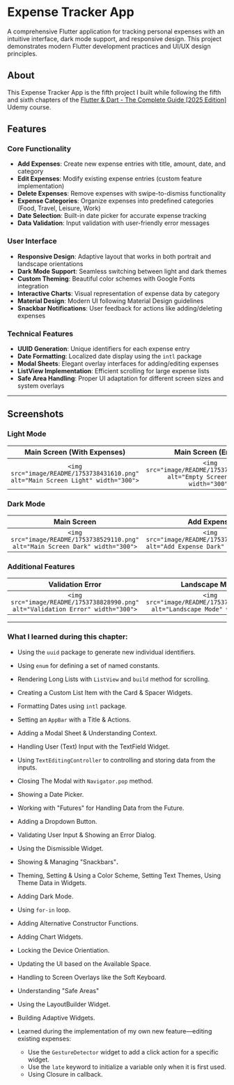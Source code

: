 # Expense Tracker App

A comprehensive Flutter application for tracking personal expenses with an intuitive interface, dark mode support, and responsive design. This project demonstrates modern Flutter development practices and UI/UX design principles.

## About

This Expense Tracker App is the fifth project I built while following the fifth and sixth chapters of the [Flutter &amp; Dart - The Complete Guide [2025 Edition]](https://www.udemy.com/course/learn-flutter-dart-to-build-ios-android-apps/) Udemy course.

## Features

### Core Functionality

-   **Add Expenses**: Create new expense entries with title, amount, date, and category
-   **Edit Expenses**: Modify existing expense entries (custom feature implementation)
-   **Delete Expenses**: Remove expenses with swipe-to-dismiss functionality
-   **Expense Categories**: Organize expenses into predefined categories (Food, Travel, Leisure, Work)
-   **Date Selection**: Built-in date picker for accurate expense tracking
-   **Data Validation**: Input validation with user-friendly error messages

### User Interface

-   **Responsive Design**: Adaptive layout that works in both portrait and landscape orientations
-   **Dark Mode Support**: Seamless switching between light and dark themes
-   **Custom Theming**: Beautiful color schemes with Google Fonts integration
-   **Interactive Charts**: Visual representation of expense data by category
-   **Material Design**: Modern UI following Material Design guidelines
-   **Snackbar Notifications**: User feedback for actions like adding/deleting expenses

### Technical Features

-   **UUID Generation**: Unique identifiers for each expense entry
-   **Date Formatting**: Localized date display using the `intl` package
-   **Modal Sheets**: Elegant overlay interfaces for adding/editing expenses
-   **ListView Implementation**: Efficient scrolling for large expense lists
-   **Safe Area Handling**: Proper UI adaptation for different screen sizes and system overlays

---

## Screenshots

### Light Mode

|                           Main Screen (With Expenses)                            |                                Main Screen (Empty)                                |                                   Add Expense                                    |
| :------------------------------------------------------------------------------: | :-------------------------------------------------------------------------------: | :------------------------------------------------------------------------------: |
| `<img src="image/README/1753738431610.png" alt="Main Screen Light" width="300">` | `<img src="image/README/1753738607625.png" alt="Empty Screen Light" width="300">` | `<img src="image/README/1753738703927.png" alt="Add Expense Light" width="300">` |

### Dark Mode

|                                   Main Screen                                   |                                   Add Expense                                    |
| :-----------------------------------------------------------------------------: | :------------------------------------------------------------------------------: |
| `<img src="image/README/1753738529110.png" alt="Main Screen Dark" width="300">` | `<img src="image/README/1753738793952.png" alt="Add Expense Dark" height="300">` |

### Additional Features

|                                Validation Error                                 |                                Landscape Mode                                 |
| :-----------------------------------------------------------------------------: | :---------------------------------------------------------------------------: |
| `<img src="image/README/1753738828990.png" alt="Validation Error" width="300">` | `<img src="image/README/1753738970766.png" alt="Landscape Mode" width="300">` |

---

### What I learned during this chapter:

-   Using the `uuid` package to generate new individual identifiers.
-   Using `enum` for defining a set of named constants.
-   Rendering Long Lists with `ListView` and `build` method for scrolling.
-   Creating a Custom List Item with the Card & Spacer Widgets.
-   Formatting Dates using `intl` package.
-   Setting an `AppBar` with a Title & Actions.
-   Adding a Modal Sheet & Understanding Context.
-   Handling User (Text) Input with the TextField Widget.
-   Using `TextEditingController` to controlling and storing data from the inputs.
-   Closing The Modal with `Navigator.pop` method.
-   Showing a Date Picker.
-   Working with "Futures" for Handling Data from the Future.
-   Adding a Dropdown Button.
-   Validating User Input & Showing an Error Dialog.
-   Using the Dismissible Widget.
-   Showing & Managing "Snackbars"**.**
-   Theming, Setting & Using a Color Scheme, Setting Text Themes, Using Theme Data in Widgets.
-   Adding Dark Mode.
-   Using `for-in` loop.
-   Adding Alternative Constructor Functions.
-   Adding Chart Widgets.
-   Locking the Device Orientiation.
-   Updating the UI based on the Available Space.
-   Handling to Screen Overlays like the Soft Keyboard.
-   Understanding "Safe Areas"
-   Using the LayoutBuilder Widget.
-   Building Adaptive Widgets.
-   Learned during the implementation of my own new feature—editing existing expenses:

    -   Use the `GestureDetector` widget to add a click action for a specific widget.
    -   Use the `late` keyword to initialize a variable only when it is first used.
    -   Using Closure in callback.
